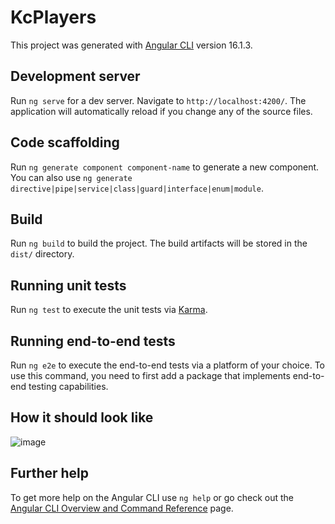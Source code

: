 # KcPlayers

This project was generated with [Angular CLI](https://github.com/angular/angular-cli) version 16.1.3.

## Development server

Run `ng serve` for a dev server. Navigate to `http://localhost:4200/`. The application will automatically reload if you change any of the source files.

## Code scaffolding

Run `ng generate component component-name` to generate a new component. You can also use `ng generate directive|pipe|service|class|guard|interface|enum|module`.

## Build

Run `ng build` to build the project. The build artifacts will be stored in the `dist/` directory.

## Running unit tests

Run `ng test` to execute the unit tests via [Karma](https://karma-runner.github.io).

## Running end-to-end tests

Run `ng e2e` to execute the end-to-end tests via a platform of your choice. To use this command, you need to first add a package that implements end-to-end testing capabilities.

## How it should look like

![image](https://github.com/Inayooh/KcPlayers/assets/99653666/9df9e752-a7b6-41df-9068-487c4b9d3f43)


## Further help

To get more help on the Angular CLI use `ng help` or go check out the [Angular CLI Overview and Command Reference](https://angular.io/cli) page.
